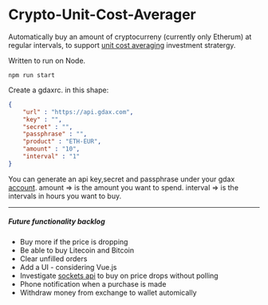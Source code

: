 # Crypto-Unit-Cost-Averager

Automatically buy an amount of cryptocurreny (currently only Etherum) at regular intervals, to support [unit cost averaging](https://en.wikipedia.org/wiki/Dollar_cost_averaging) investment stratergy.


Written to run on Node.

`npm run start`

Create a gdaxrc. in this shape:
~~~json
{
    "url" : "https://api.gdax.com",
    "key" : "",
    "secret" : "",
    "passphrase" : "",
    "product" : "ETH-EUR", 
    "amount" : "10",
    "interval" : "1" 
}
~~~
You can generate an api key,secret and passphrase under your gdax [account](https://www.gdax.com/settings/api).
amount => is the amount you want to spend.
interval => is the intervals in hours you want to buy.


---

##### Future functionality backlog
- Buy more if the price is dropping
- Be able to buy Litecoin and Bitcoin
- Clear unfilled orders
- Add a UI - considering Vue.js
- Investigate [sockets api](https://docs.gdax.com/#websocket-feed) to buy on price drops without polling
- Phone notification when a purchase is made
- Withdraw money from exchange to wallet automically

